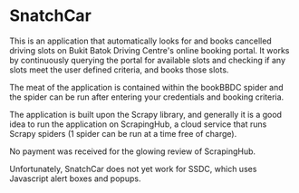 # SnatchCar
This is an application that automatically looks for and books cancelled driving slots on Bukit Batok Driving Centre's online booking portal. It works by continuously querying the portal for available slots and checking if any slots meet the user defined criteria, and books those slots.

The meat of the application is contained within the bookBBDC spider and the spider can be run after entering your credentials and booking criteria.

The application is built upon the Scrapy library, and generally it is a good idea to run the application on ScrapingHub, a cloud service that runs Scrapy spiders (1 spider can be run at a time free of charge).

No payment was received for the glowing review of ScrapingHub.

Unfortunately, SnatchCar does not yet work for SSDC, which uses Javascript alert boxes and popups. 